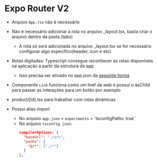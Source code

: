 # Expo Router V2

- Arquivo `App.tsx` não é necessário
- Não é necessário adicionar a rota no arquivo \_layout.tsx, basta criar o arquivo dentro da pasta (tabs)

  - A rota só será adicionada no arquivo \_layout.tsx se for necessário configurar algo específico(header, icon e etc)

- Rotas digitadas: Typescript consegue reconhecer as rotas disponíveis na aplicação a partir da estrutura do app

  - Isso precisa ser ativado no app.json da [seguinte forma](https://docs.expo.dev/router/reference/typed-routes/)

- Componente `Link` funciona como um href da web e possuí o asChild para passar as interações para um botão por exemplo
- product/[id].tsx para trabalhar com rotas dinâmicas
- Possui alias import
  - No arquivo `app.json` > `experiments` > `tsconfigPaths: true``
  - No arquivo `tsconfig.json`:
    ```json
    compilerOptions: {
      "baseUrl": "./src",
      "paths": {
        "@/*": ["./*"]
      }
    },
    ```
